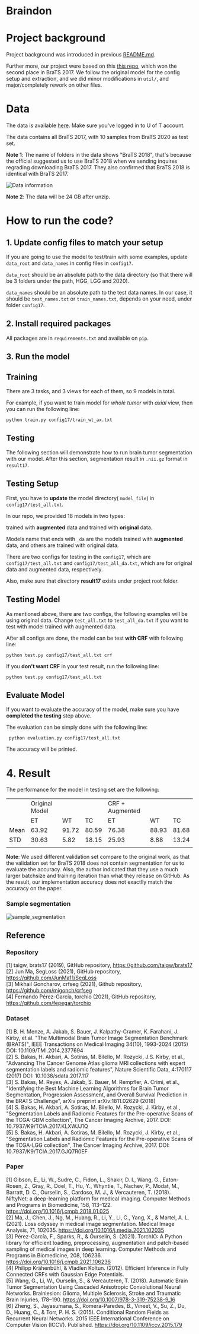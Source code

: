 # Braindon

# Project background

Project background was introduced in previous [README.md](background.md).

Further more, our project were based on this [this repo](https://github.com/taigw/brats17/), which won the second place in BraTS 2017. We follow the original model for the config setup and extraction, and we did minor modifications in ``util/``, and major/completely rework on other files.

# Data

The data is available [here](https://utoronto-my.sharepoint.com/:u:/g/personal/yongzhao_wu_mail_utoronto_ca/ESqDxzWXkY5MoC3TDEliohQB3DCVO01rNCgNhstAb4lbRA?e=D0Zvw8). Make sure you've logged in to U of T account.

The data contains all BraTS 2017, with 10 samples from BraTS 2020 as test set.

**Note 1**: The name of folders in the data shows "BraTS 2018", that's because the official suggested us to use BraTS 2018 when we sending inquires regrading downloading BraTS 2017. They also confirmed that BraTS 2018 is identical with BraTS 2017.

![Data information](pics/data_information.png)

**Note 2**: The data will be 24 GB after unzip.

# How to run the code?

## 1. Update config files to match your setup

If you are going to use the model to test/train with some examples, update ``data_root`` and ``data_names`` in config files in ``config17``. 

``data_root`` should be an absolute path to the data directory (so that there will be 3 folders under the path, HGG, LGG and 2020). 

``data_names`` should be an absolute path to the test data names. In our case, it should be ``test_names.txt``  or ``train_names.txt``, depends on your need, under folder ``config17``.  


## 2. Install required packages

All packages are in ``requirements.txt`` and available on ``pip``. 

## 3. Run the model

Training
-----

There are 3 tasks, and 3 views for each of them, so 9 models in total. 

For example, if you want to train model for *whole tumor* with *axial* view, then you can run the following line:

```
python train.py config17/train_wt_ax.txt
```

Testing
----- 


The following section will demonstrate how to run brain tumor segmentation with our model. After this section, segmentation result in ``.nii.gz`` format in ``result17``.

Testing Setup
-----
First, you have to **update** the model directory( ``model_file``) in ``config17/test_all.txt``. 

In our repo, we provided 18 models in two types:

 trained with **augmented** data and trained with **original** data.

 Models name that ends with ``_da`` are the models trained with **augmented** data, and others are trained with original data.

There are two configs for testing in the ``config17``, which are ``config17/test_all.txt`` and ``config17/test_all_da.txt``, which are for original data and augmented data, respectively. 


 Also, make sure that directory **result17** exists under project root folder.

Testing Model
------

As mentioned above, there are two configs, the following examples will be using original data. Change ``test_all.txt`` to ``test_all_da.txt`` if you want to test with model trained with augmented data. 

 After all configs are done, the model can be test **with CRF** with following line:

 ```
 python test.py config17/test_all.txt crf
 ```

 If you **don't want CRF** in your test result, run the following line:

 ```
 python test.py config17/test_all.txt
 ```

Evaluate Model
-----

If you want to evaluate the accuracy of the model, make sure you have **completed the testing** step above.

The evaluation can be simply done with the following line:

```
 python evaluation.py config17/test_all.txt
```

The accuracy will be printed.


# 4. Result

The performance for the model in testing set are the following:

<table>
   <tr>
      <td></td>
      <td>Original Model</td>
      <td></td>
      <td></td>
      <td>CRF + Augmented</td>
      <td></td>
      <td></td>
   </tr>
   <tr>
      <td></td>
      <td>ET</td>
      <td>WT</td>
      <td>TC</td>
      <td>ET</td>
      <td>WT</td>
      <td>TC</td>
   </tr>
   <tr>
      <td>Mean</td>
      <td>63.92</td>
      <td>91.72</td>
      <td>80.59</td>
      <td>76.38</td>
      <td>88.93</td>
      <td>81.68</td>
   </tr>
   <tr>
      <td>STD</td>
      <td>30.63</td>
      <td>5.82</td>
      <td>18.15</td>
      <td>25.93</td>
      <td>8.88</td>
      <td>13.24</td>
   </tr>
   <tr>
      <td></td>
   </tr>
</table>

**Note**: We used different validation set compare to the original work, as that the validation set for BraTS 2018 does not contain segmentation for us to evaluate the accuracy. Also, the author indicated that they use a much larger batchsize and training iteration than what they release on GitHub. As the result, our implementation accuracy does not exactlly match the accuracy on the paper.

### Sample segmentation

![sample_segmentation](pics/sample_segmentation.png)

Reference
-----

### Repository
[1] taigw, brats17 (2019), GitHub repository, https://github.com/taigw/brats17</br>
[2] Jun Ma, SegLoss (2021), GitHub repository, https://github.com/JunMa11/SegLoss</br>
[3] Mikhail Goncharov, crfseg (2021), Github repository, https://github.com/migonch/crfseg</br>
[4] Fernando Pérez-García, torchio (2021), GitHub repository, https://github.com/fepegar/torchio</br>

### Dataset
[1] B. H. Menze, A. Jakab, S. Bauer, J. Kalpathy-Cramer, K. Farahani, J. Kirby, et al. "The Multimodal Brain Tumor Image Segmentation Benchmark (BRATS)", IEEE Transactions on Medical Imaging 34(10), 1993-2024 (2015) DOI: 10.1109/TMI.2014.2377694<br/>
[2] S. Bakas, H. Akbari, A. Sotiras, M. Bilello, M. Rozycki, J.S. Kirby, et al., "Advancing The Cancer Genome Atlas glioma MRI collections with expert segmentation labels and radiomic features", Nature Scientific Data, 4:170117 (2017) DOI: 10.1038/sdata.2017.117<br/>
[3] S. Bakas, M. Reyes, A. Jakab, S. Bauer, M. Rempfler, A. Crimi, et al., "Identifying the Best Machine Learning Algorithms for Brain Tumor Segmentation, Progression Assessment, and Overall Survival Prediction in the BRATS Challenge", arXiv preprint arXiv:1811.02629 (2018)<br/>
[4] S. Bakas, H. Akbari, A. Sotiras, M. Bilello, M. Rozycki, J. Kirby, et al., "Segmentation Labels and Radiomic Features for the Pre-operative Scans of the TCGA-GBM collection", The Cancer Imaging Archive, 2017. DOI: 10.7937/K9/TCIA.2017.KLXWJJ1Q<br/>
[5] S. Bakas, H. Akbari, A. Sotiras, M. Bilello, M. Rozycki, J. Kirby, et al., "Segmentation Labels and Radiomic Features for the Pre-operative Scans of the TCGA-LGG collection", The Cancer Imaging Archive, 2017. DOI: 10.7937/K9/TCIA.2017.GJQ7R0EF<br/>

### Paper
[1] Gibson, E., Li, W., Sudre, C., Fidon, L., Shakir, D. I., Wang, G., Eaton-Rosen, Z., Gray, R., Doel, T., Hu, Y., Whyntie, T., Nachev, P., Modat, M., Barratt, D. C., Ourselin, S., Cardoso, M. J., & Vercauteren, T. (2018). NiftyNet: a deep-learning platform for medical imaging. Computer Methods and Programs in Biomedicine, 158, 113–122. https://doi.org/10.1016/j.cmpb.2018.01.025<br/>
[2] Ma, J., Chen, J., Ng, M., Huang, R., Li, Y., Li, C., Yang, X., & Martel, A. L. (2021). Loss odyssey in medical image segmentation. Medical Image Analysis, 71, 102035. https://doi.org/10.1016/j.media.2021.102035<br/>
[3] Pérez-García, F., Sparks, R., & Ourselin, S. (2021). TorchIO: A Python library for efficient loading, preprocessing, augmentation and patch-based sampling of medical images in deep learning. Computer Methods and Programs in Biomedicine, 208, 106236. https://doi.org/10.1016/j.cmpb.2021.106236<br/>
[4] Philipp Krähenbühl, & Vladlen Koltun. (2012). Efficient Inference in Fully Connected CRFs with Gaussian Edge Potentials.<br/>
[5] Wang, G., Li, W., Ourselin, S., & Vercauteren, T. (2018). Automatic Brain Tumor Segmentation Using Cascaded Anisotropic Convolutional Neural Networks. Brainlesion: Glioma, Multiple Sclerosis, Stroke and Traumatic Brain Injuries, 178–190. https://doi.org/10.1007/978-3-319-75238-9_16<br/>
[6] Zheng, S., Jayasumana, S., Romera-Paredes, B., Vineet, V., Su, Z., Du, D., Huang, C., & Torr, P. H. S. (2015). Conditional Random Fields as Recurrent Neural Networks. 2015 IEEE International Conference on Computer Vision (ICCV). Published. https://doi.org/10.1109/iccv.2015.179
